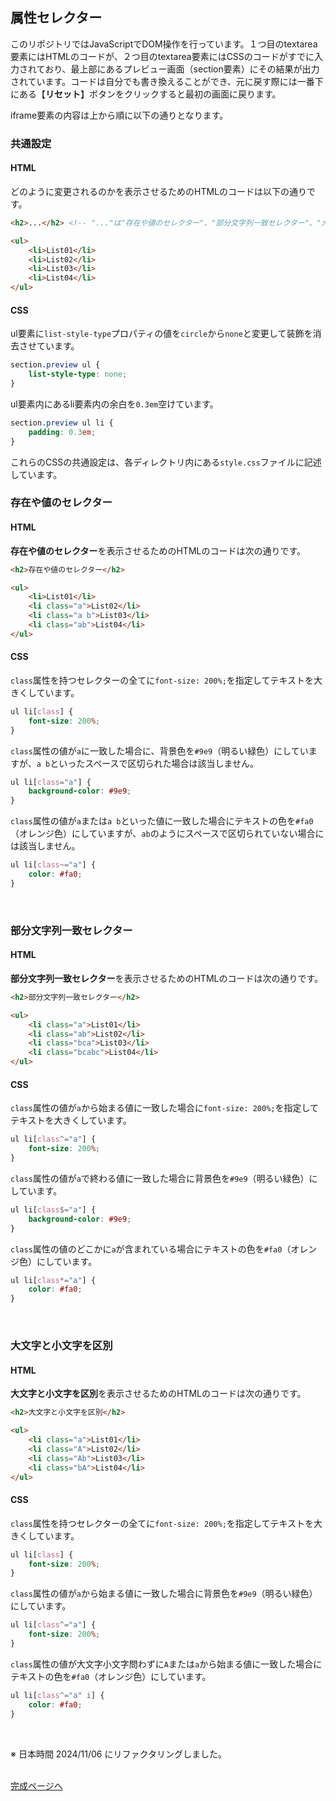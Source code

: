 ## 属性セレクター

このリポジトリではJavaScriptでDOM操作を行っています。１つ目のtextarea要素にはHTMLのコードが、２つ目のtextarea要素にはCSSのコードがすでに入力されており、最上部にあるプレビュー画面（section要素）にその結果が出力されています。コードは自分でも書き換えることができ、元に戻す際には一番下にある【**リセット**】ボタンをクリックすると最初の画面に戻ります。

iframe要素の内容は上から順に以下の通りとなります。
<br>

### 共通設定

#### HTML

どのように変更されるのかを表示させるためのHTMLのコードは以下の通りです。

```html
<h2>...</h2> <!-- "..."は"存在や値のセレクター"、"部分文字列一致セレクター"、"大文字と小文字を区別"と記述されています -->

<ul>
    <li>List01</li>
    <li>List02</li>
    <li>List03</li>
    <li>List04</li>
</ul>
```

#### CSS

ul要素に`list-style-type`プロパティの値を`circle`から`none`と変更して装飾を消去させています。

```css
section.preview ul {
    list-style-type: none;
}
```

ul要素内にあるli要素内の余白を`0.3em`空けています。

```css
section.preview ul li {
    padding: 0.3em;
}
```

これらのCSSの共通設定は、各ディレクトリ内にある`style.css`ファイルに記述しています。
<br>

### 存在や値のセレクター

#### HTML

**存在や値のセレクター**を表示させるためのHTMLのコードは次の通りです。

```html
<h2>存在や値のセレクター</h2>

<ul>
    <li>List01</li>
    <li class="a">List02</li>
    <li class="a b">List03</li>
    <li class="ab">List04</li>
</ul>
```

#### CSS

`class`属性を持つセレクターの全てに`font-size: 200%;`を指定してテキストを大きくしています。

```css
ul li[class] {
    font-size: 200%;
}
```

`class`属性の値が`a`に一致した場合に、背景色を`#9e9`（明るい緑色）にしていますが、`a b`といったスペースで区切られた場合は該当しません。

```css
ul li[class="a"] {
    background-color: #9e9;
}
```
`class`属性の値が`a`または`a b`といった値に一致した場合にテキストの色を`#fa0`（オレンジ色）にしていますが、`ab`のようにスペースで区切られていない場合には該当しません。

```css
ul li[class~="a"] {
    color: #fa0;
}
```
<br>

### 部分文字列一致セレクター

#### HTML

**部分文字列一致セレクター**を表示させるためのHTMLのコードは次の通りです。

```html
<h2>部分文字列一致セレクター</h2>

<ul>
    <li class="a">List01</li>
    <li class="ab">List02</li>
    <li class="bca">List03</li>
    <li class="bcabc">List04</li>
</ul>
```

#### CSS

`class`属性の値が`a`から始まる値に一致した場合に`font-size: 200%;`を指定してテキストを大きくしています。

```css
ul li[class^="a"] {
    font-size: 200%;
}
```

`class`属性の値が`a`で終わる値に一致した場合に背景色を`#9e9`（明るい緑色）にしています。

```css
ul li[class$="a"] {
    background-color: #9e9;
}
```

`class`属性の値のどこかに`a`が含まれている場合にテキストの色を`#fa0`（オレンジ色）にしています。

```css
ul li[class*="a"] {
    color: #fa0;
}
```
<br>

### 大文字と小文字を区別

#### HTML

**大文字と小文字を区別**を表示させるためのHTMLのコードは次の通りです。

```html
<h2>大文字と小文字を区別</h2>

<ul>
    <li class="a">List01</li>
    <li class="A">List02</li>
    <li class="Ab">List03</li>
    <li class="bA">List04</li>
</ul>
```

#### CSS

`class`属性を持つセレクターの全てに`font-size: 200%;`を指定してテキストを大きくしています。

```css
ul li[class] {
    font-size: 200%;
}
```

`class`属性の値が`a`から始まる値に一致した場合に背景色を`#9e9`（明るい緑色）にしています。

```css
ul li[class^="a"] {
    font-size: 200%;
}
```

`class`属性の値が大文字小文字問わずに`A`または`a`から始まる値に一致した場合にテキストの色を`#fa0`（オレンジ色）にしています。

```css
ul li[class^="a" i] {
    color: #fa0;
}
```
<br>

※ 日本時間 2024/11/06 にリファクタリングしました。
<br><br>

[完成ページへ](https://yscyber.github.io/attribute-selector/ "https://yscyber.github.io/attribute-selector/")
